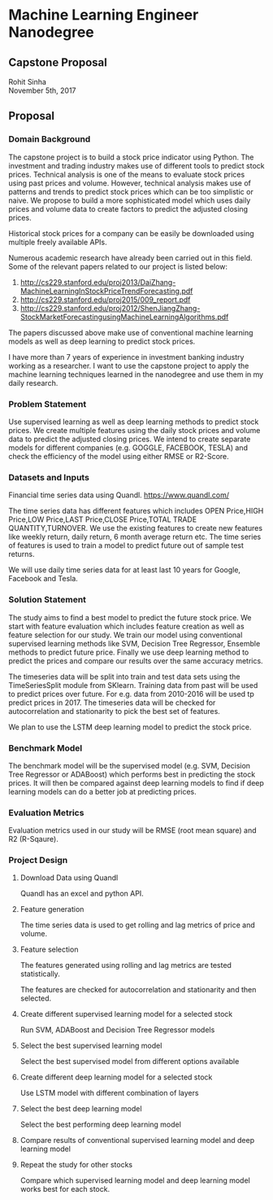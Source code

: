 # Machine Learning Engineer Nanodegree
## Capstone Proposal
Rohit Sinha  
November 5th, 2017

## Proposal


### Domain Background

The capstone project is to build a stock price indicator using Python. The investment and trading industry makes use of different tools to predict stock prices. Technical analysis is one of the means to evaluate stock prices using past prices and volume. However, technical analysis makes use of patterns and trends to predict stock prices which can be too simplistic or naive. We propose to build a more sophisticated model which uses daily prices and volume data to create factors to predict the adjusted closing prices.

Historical stock prices for a company can be easily be downloaded using multiple freely available APIs. 

Numerous academic research have already been carried out in this field. Some of the relevant papers related to our project is listed below:
1. http://cs229.stanford.edu/proj2013/DaiZhang-MachineLearningInStockPriceTrendForecasting.pdf
2. http://cs229.stanford.edu/proj2015/009_report.pdf
3. http://cs229.stanford.edu/proj2012/ShenJiangZhang-StockMarketForecastingusingMachineLearningAlgorithms.pdf

The papers discussed above make use of conventional machine learning models as well as deep learning to predict stock prices.

I have more than 7 years of experience in investment banking industry working as a researcher. I want to use the capstone project to apply the machine learning techniques learned in the nanodegree and use them in my daily research.

### Problem Statement

Use supervised learning as well as deep learning methods to predict stock prices. We create multiple features using the daily stock prices and volume data to predict the adjusted closing prices. We intend to create separate models for different companies (e.g. GOGGLE, FACEBOOK, TESLA) and check the efficiency of the model using either RMSE or R2-Score.

### Datasets and Inputs

Financial time series data using Quandl.
https://www.quandl.com/

The time series data has different features which includes OPEN Price,HIGH Price,LOW Price,LAST Price,CLOSE Price,TOTAL TRADE QUANTITY,TURNOVER. We use the existing features to create new features like weekly return, daily return, 6 month average return etc. The time series of features is used to train a model to predict future out of sample test returns.

We will use daily time series data for at least last 10 years for Google, Facebook and Tesla.

### Solution Statement

The study aims to find a best model to predict the future stock price. We start with feature evaluation which includes feature creation as well as feature selection for our study. We train our model using conventional supervised learning methods like SVM, Decision Tree Regressor, Ensemble methods to predict future price. Finally we use deep learning method to predict the prices and compare our results over the same accuracy metrics.

The timeseries data will be split into train and test data sets using the TimeSeriesSplit module from SKlearn. Training data from past will be used to predict prices over future. For e.g. data from 2010-2016 will be used tp predict prices in 2017. The timeseries data will be checked for autocorrelation and stationarity to pick the best set of features.

We plan to use the LSTM deep learning model to predict the stock price.

### Benchmark Model

The benchmark model will be the supervised model (e.g. SVM, Decision Tree Regressor or ADABoost) which performs best in predicting the stock prices. It will then be compared against deep learning models to find if deep learning models can do a better job at predicting prices.


### Evaluation Metrics

Evaluation metrics used in our study will be RMSE (root mean square) and R2 (R-Sqaure).

### Project Design

1. Download Data using Quandl

    Quandl has an excel and python API.    
       
2. Feature generation

    The time series data is used to get rolling and lag metrics of price and volume.    
       
3. Feature selection

    The features generated using rolling and lag metrics are tested statistically. 
    
    The features are checked for autocorrelation and stationarity and then selected.
    
4. Create different supervised learning model for a selected stock

    Run SVM, ADABoost and Decision Tree Regressor models
    
5. Select the best supervised learning model

    Select the best supervised model from different options available
    
6. Create different deep learning model for a selected stock

    Use LSTM model with different combination of layers
    
7. Select the best deep learning model

    Select the best performing deep learning model
    
8. Compare results of conventional supervised learning model and deep learning model

9. Repeat the study for other stocks

   Compare which supervised learning model and deep learning model works best for each stock.